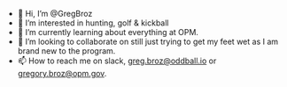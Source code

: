 - 👋 Hi, I’m @GregBroz
- 👀 I’m interested in hunting, golf & kickball
- 🌱 I’m currently learning about everything at OPM.
- 💞️ I’m looking to collaborate on still just trying to get my feet wet as I am brand new to the program.
- 📫 How to reach me on slack, greg.broz@oddball.io or gregory.broz@opm.gov.

<!---
GregBroz/GregBroz is a ✨ special ✨ repository because its `README.md` (this file) appears on your GitHub profile.
You can click the Preview link to take a look at your changes.
--->
